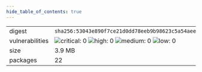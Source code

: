 ```yaml
---
hide_table_of_contents: true
---
```


<table>
<tr><td>digest</td><td><code>sha256:53043e890f7ce21d0dd78eeb9b98623c5a54aee054f3fd775f08d59090a407b3</code></td><tr><tr><td>vulnerabilities</td><td><img alt="critical: 0" src="https://img.shields.io/badge/critical-0-lightgrey"/> <img alt="high: 0" src="https://img.shields.io/badge/high-0-lightgrey"/> <img alt="medium: 0" src="https://img.shields.io/badge/medium-0-lightgrey"/> <img alt="low: 0" src="https://img.shields.io/badge/low-0-lightgrey"/> <!-- unspecified: 0 --></td></tr>
<tr><td>size</td><td>3.9 MB</td></tr>
<tr><td>packages</td><td>22</td></tr>
</table>
</details></table>
</details>

<table></table>

